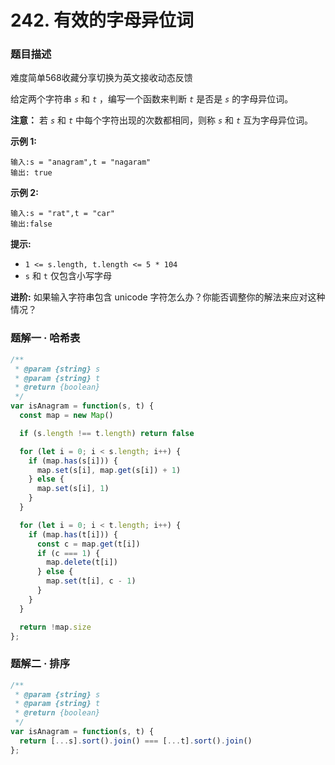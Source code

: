 # 242. 有效的字母异位词

### 题目描述

难度简单568收藏分享切换为英文接收动态反馈

给定两个字符串 *`s`* 和 *`t`* ，编写一个函数来判断 *`t`* 是否是 *`s`* 的字母异位词。

**注意：** 若 *`s`* 和 *`t`* 中每个字符出现的次数都相同，则称 *`s`* 和 *`t`* 互为字母异位词。

**示例 1:**

```
输入:s = "anagram",t = "nagaram"
输出: true

```

**示例 2:**

```
输入:s = "rat",t = "car"
输出:false
```

**提示:**

- `1 <= s.length, t.length <= 5 * 104`
- `s` 和 `t` 仅包含小写字母

**进阶:** 如果输入字符串包含 unicode 字符怎么办？你能否调整你的解法来应对这种情况？

### 题解一 · 哈希表

```jsx
/**
 * @param {string} s
 * @param {string} t
 * @return {boolean}
 */
var isAnagram = function(s, t) {
  const map = new Map()

  if (s.length !== t.length) return false

  for (let i = 0; i < s.length; i++) {
    if (map.has(s[i])) {
      map.set(s[i], map.get(s[i]) + 1)
    } else {
      map.set(s[i], 1)
    }
  }

  for (let i = 0; i < t.length; i++) {
    if (map.has(t[i])) {
      const c = map.get(t[i])
      if (c === 1) {
        map.delete(t[i])
      } else {
        map.set(t[i], c - 1)
      }
    }
  }

  return !map.size
};
```

### 题解二 · 排序

```jsx
/**
 * @param {string} s
 * @param {string} t
 * @return {boolean}
 */
var isAnagram = function(s, t) {
  return [...s].sort().join() === [...t].sort().join()
};
```